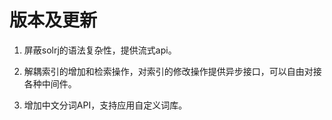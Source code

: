 ﻿# 版本及更新 
1. 屏蔽solrj的语法复杂性，提供流式api。

2. 解耦索引的增加和检索操作，对索引的修改操作提供异步接口，可以自由对接各种中间件。

3. 增加中文分词API，支持应用自定义词库。
